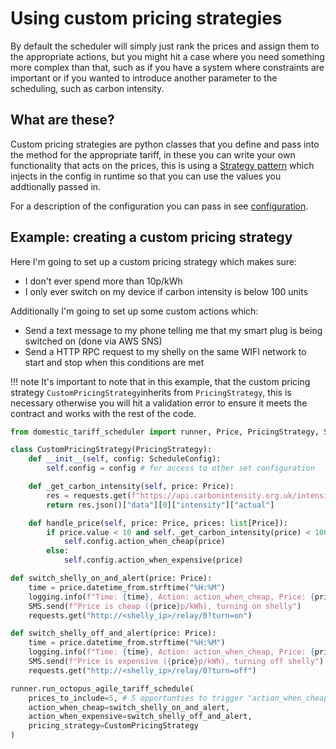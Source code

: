 # Using custom pricing strategies

By default the scheduler will simply just rank the prices and assign them to the appropriate actions, but you might hit a case where you need something more complex than that, such as if you have a system where constraints are important or if you wanted to introduce another parameter to the scheduling, such as carbon intensity.

## What are these?

Custom pricing strategies are python classes that you define and pass into the method for the appropriate tariff, in these you can write your own functionality that acts on the prices, this is using a [Strategy pattern](https://refactoring.guru/design-patterns/strategy) which injects in the config in runtime so that you can use the values you addtionally passed in.

For a description of the configuration you can pass in see [configuration](./running-first-schedule.md#configuration).

## Example: creating a custom pricing strategy

Here I'm going to set up a custom pricing strategy which makes sure:

- I don't ever spend more than 10p/kWh
- I only ever switch on my device if carbon intensity is below 100 units

Additionally I'm going to set up some custom actions which:

- Send a text message to my phone telling me that my smart plug is being switched on (done via AWS SNS)
- Send a HTTP RPC request to my shelly on the same WIFI network to start and stop when this conditions are met

!!! note
    It's important to note that in this example, that the custom pricing strategy `CustomPricingStrategy`inherits from `PricingStrategy`, this is necessary otherwise you will hit a validation error to ensure it meets the contract and works with the rest of the code.

```python
from domestic_tariff_scheduler import runner, Price, PricingStrategy, ScheduleConfig

class CustomPricingStrategy(PricingStrategy):
    def __init__(self, config: ScheduleConfig):
        self.config = config # for access to other set configuration

    def _get_carbon_intensity(self, price: Price):
        res = requests.get(f"https://api.carbonintensity.org.uk/intensity/{price.datetime_from}")
        return res.json()["data"][0]["intensity"]["actual"]

    def handle_price(self, price: Price, prices: list[Price]):
        if price.value < 10 and self._get_carbon_intensity(price) < 100:
            self.config.action_when_cheap(price)
        else:
            self.config.action_when_expensive(price)

def switch_shelly_on_and_alert(price: Price):
    time = price.datetime_from.strftime("%H:%M")
    logging.info(f"Time: {time}, Action: action_when_cheap, Price: {price.value}p/kWh")
    SMS.send(f"Price is cheap ({price}p/kWh), turning on shelly")
    requests.get("http://<shelly_ip>/relay/0?turn=on")

def switch_shelly_off_and_alert(price: Price):
    time = price.datetime_from.strftime("%H:%M")
    logging.info(f"Time: {time}, Action: action_when_cheap, Price: {price.value}p/kWh")
    SMS.send(f"Price is expensive ({price}p/kWh), turning off shelly")    
    requests.get("http://<shelly_ip>/relay/0?turn=off")

runner.run_octopus_agile_tariff_schedule(
    prices_to_include=5, # 5 opportunties to trigger "action_when_cheap"
    action_when_cheap=switch_shelly_on_and_alert,
    action_when_expensive=switch_shelly_off_and_alert,
    pricing_strategy=CustomPricingStrategy
)
```
